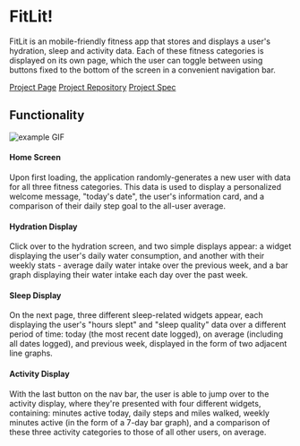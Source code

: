 # FitLit!

FitLit is an mobile-friendly fitness app that stores and displays a user's hydration, sleep and activity data.  Each of these fitness categories is displayed on its own page, which the user can toggle between using buttons fixed to the bottom of the screen in a convenient navigation bar.

[Project Page](https://pcmueller.github.io/fit-lit/)
[Project Repository](https://github.com/pcmueller/fit-lit)
[Project Spec](http://frontend.turing.io/projects/fitlit.html)

## Functionality

![example GIF](https://media.giphy.com/media/2uajutMslP6z0ckzQW/giphy.gif)

#### Home Screen
Upon first loading, the application randomly-generates a new user with data for all three fitness categories.  This data is used to display a personalized welcome message, "today's date", the user's information card, and a comparison of their daily step goal to the all-user average.

#### Hydration Display
Click over to the hydration screen, and two simple displays appear: a widget displaying the user's daily water consumption, and another with their weekly stats - average daily water intake over the previous week, and a bar graph displaying their water intake each day over the past week.

#### Sleep Display
On the next page, three different sleep-related widgets appear, each displaying the user's "hours slept" and "sleep quality" data over a different period of time: today (the most recent date logged), on average (including all dates logged), and previous week, displayed in the form of two adjacent line graphs.

#### Activity Display
With the last button on the nav bar, the user is able to jump over to the activity display, where they're presented with four different widgets, containing: minutes active today, daily steps and miles walked, weekly minutes active (in the form of a 7-day bar graph), and a comparison of these three activity categories to those of all other users, on average.






